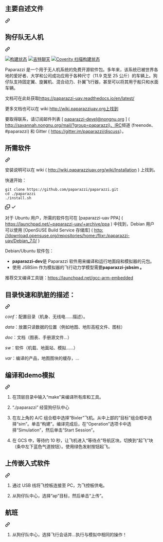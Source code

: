 <div class="Box-sc-g0xbh4-0 bJMeLZ js-snippet-clipboard-copy-unpositioned" data-hpc="true"><article class="markdown-body entry-content container-lg" itemprop="text"><div class="markdown-heading" dir="auto"><h1 tabindex="-1" class="heading-element" dir="auto"><font style="vertical-align: inherit;"><font style="vertical-align: inherit;">主要自述文件</font></font></h1><a id="user-content-main-readme" class="anchor" aria-label="永久链接：主要自述文件" href="#main-readme"><svg class="octicon octicon-link" viewBox="0 0 16 16" version="1.1" width="16" height="16" aria-hidden="true"><path d="m7.775 3.275 1.25-1.25a3.5 3.5 0 1 1 4.95 4.95l-2.5 2.5a3.5 3.5 0 0 1-4.95 0 .751.751 0 0 1 .018-1.042.751.751 0 0 1 1.042-.018 1.998 1.998 0 0 0 2.83 0l2.5-2.5a2.002 2.002 0 0 0-2.83-2.83l-1.25 1.25a.751.751 0 0 1-1.042-.018.751.751 0 0 1-.018-1.042Zm-4.69 9.64a1.998 1.998 0 0 0 2.83 0l1.25-1.25a.751.751 0 0 1 1.042.018.751.751 0 0 1 .018 1.042l-1.25 1.25a3.5 3.5 0 1 1-4.95-4.95l2.5-2.5a3.5 3.5 0 0 1 4.95 0 .751.751 0 0 1-.018 1.042.751.751 0 0 1-1.042.018 1.998 1.998 0 0 0-2.83 0l-2.5 2.5a1.998 1.998 0 0 0 0 2.83Z"></path></svg></a></div>
<div class="markdown-heading" dir="auto"><h1 tabindex="-1" class="heading-element" dir="auto"><font style="vertical-align: inherit;"><font style="vertical-align: inherit;">狗仔队无人机</font></font></h1><a id="user-content-paparazzi-uas" class="anchor" aria-label="永久链接：狗仔队无人机" href="#paparazzi-uas"><svg class="octicon octicon-link" viewBox="0 0 16 16" version="1.1" width="16" height="16" aria-hidden="true"><path d="m7.775 3.275 1.25-1.25a3.5 3.5 0 1 1 4.95 4.95l-2.5 2.5a3.5 3.5 0 0 1-4.95 0 .751.751 0 0 1 .018-1.042.751.751 0 0 1 1.042-.018 1.998 1.998 0 0 0 2.83 0l2.5-2.5a2.002 2.002 0 0 0-2.83-2.83l-1.25 1.25a.751.751 0 0 1-1.042-.018.751.751 0 0 1-.018-1.042Zm-4.69 9.64a1.998 1.998 0 0 0 2.83 0l1.25-1.25a.751.751 0 0 1 1.042.018.751.751 0 0 1 .018 1.042l-1.25 1.25a3.5 3.5 0 1 1-4.95-4.95l2.5-2.5a3.5 3.5 0 0 1 4.95 0 .751.751 0 0 1-.018 1.042.751.751 0 0 1-1.042.018 1.998 1.998 0 0 0-2.83 0l-2.5 2.5a1.998 1.998 0 0 0 0 2.83Z"></path></svg></a></div>
<p dir="auto"><a href="https://paparazziuav.semaphoreci.com/projects/paparazzi" rel="nofollow"><img src="https://camo.githubusercontent.com/628d5441e17a988f97b1839f903696623469dc322261283149399f92e38868ff/68747470733a2f2f7061706172617a7a697561762e73656d6170686f726563692e636f6d2f6261646765732f7061706172617a7a692f6272616e636865732f6d61737465722e7376673f7374796c653d736869656c6473266b65793d64336135393134332d613335372d343334652d383962382d303537663135656438646432" alt="构建状态" data-canonical-src="https://paparazziuav.semaphoreci.com/badges/paparazzi/branches/master.svg?style=shields&amp;key=d3a59143-a357-434e-89b8-057f15ed8dd2" style="max-width: 100%;"></a> <a href="https://gitter.im/paparazzi/discuss" rel="nofollow"><img src="https://camo.githubusercontent.com/b153090e3e466eb5c7869c0b492a2796db77b70c768a314a3341f739ced45bda/68747470733a2f2f6261646765732e6769747465722e696d2f7061706172617a7a692f646973637573732e737667" alt="吉特聊天" data-canonical-src="https://badges.gitter.im/paparazzi/discuss.svg" style="max-width: 100%;"></a>
<a href="https://scan.coverity.com/projects/paparazzi-paparazzi" rel="nofollow">
<img alt="Coverity 扫描构建状态" src="https://camo.githubusercontent.com/aaf75754c5b84d5010c4b023ec030336b5cc5c4e62a47a0f0840b156286b8606/68747470733a2f2f7363616e2e636f7665726974792e636f6d2f70726f6a656374732f343932382f62616467652e737667" data-canonical-src="https://scan.coverity.com/projects/4928/badge.svg" style="max-width: 100%;">
</a></p>
<p dir="auto"><font style="vertical-align: inherit;"><font style="vertical-align: inherit;">Paparazzi 是一个用于无人机系统的免费开源软件包。</font><font style="vertical-align: inherit;">多年来，该系统已被世界各地的爱好者、大学和公司成功应用于各种尺寸（11.9 克至 25 公斤）的车辆上。</font><font style="vertical-align: inherit;">狗仔队支持固定翼、旋翼机、混合动力、扑翼飞行器，甚至可以将其用于船只和水面车辆。</font></font></p>
<p dir="auto"><font style="vertical-align: inherit;"><font style="vertical-align: inherit;">文档可在此处获取</font></font><a href="https://paparazzi-uav.readthedocs.io/en/latest/" rel="nofollow"><font style="vertical-align: inherit;"><font style="vertical-align: inherit;">https://paparazzi-uav.readthedocs.io/en/latest/</font></font></a></p>
<p dir="auto"><font style="vertical-align: inherit;"><font style="vertical-align: inherit;">更多文档也可以在 wiki </font></font><a href="http://wiki.paparazziuav.org" rel="nofollow"><font style="vertical-align: inherit;"><font style="vertical-align: inherit;">http://wiki.paparazziuav.org上找到</font></font></a></p>
<p dir="auto"><font style="vertical-align: inherit;"><font style="vertical-align: inherit;">要取得联系，请订阅邮件列表 [ </font></font><a href="mailto:paparazzi-devel@nongnu.org"><font style="vertical-align: inherit;"><font style="vertical-align: inherit;">paparazzi-devel@nongnu.org</font></font></a><font style="vertical-align: inherit;"><font style="vertical-align: inherit;"> ] ( </font></font><a href="http://savannah.nongnu.org/mail/?group=paparazzi" rel="nofollow"><font style="vertical-align: inherit;"><font style="vertical-align: inherit;">http://savannah.nongnu.org/mail/?group=paparazzi)、IRC</font></font></a><font style="vertical-align: inherit;"><font style="vertical-align: inherit;">频道 (freenode、#paparazzi) 和 Gitter ( </font></font><a href="https://gitter.im/paparazzi/discuss" rel="nofollow"><font style="vertical-align: inherit;"><font style="vertical-align: inherit;">https://gitter.im/paparazzi/discuss</font></font></a><font style="vertical-align: inherit;"><font style="vertical-align: inherit;">）。</font></font></p>
<div class="markdown-heading" dir="auto"><h2 tabindex="-1" class="heading-element" dir="auto"><font style="vertical-align: inherit;"><font style="vertical-align: inherit;">所需软件</font></font></h2><a id="user-content-required-software" class="anchor" aria-label="永久链接：所需软件" href="#required-software"><svg class="octicon octicon-link" viewBox="0 0 16 16" version="1.1" width="16" height="16" aria-hidden="true"><path d="m7.775 3.275 1.25-1.25a3.5 3.5 0 1 1 4.95 4.95l-2.5 2.5a3.5 3.5 0 0 1-4.95 0 .751.751 0 0 1 .018-1.042.751.751 0 0 1 1.042-.018 1.998 1.998 0 0 0 2.83 0l2.5-2.5a2.002 2.002 0 0 0-2.83-2.83l-1.25 1.25a.751.751 0 0 1-1.042-.018.751.751 0 0 1-.018-1.042Zm-4.69 9.64a1.998 1.998 0 0 0 2.83 0l1.25-1.25a.751.751 0 0 1 1.042.018.751.751 0 0 1 .018 1.042l-1.25 1.25a3.5 3.5 0 1 1-4.95-4.95l2.5-2.5a3.5 3.5 0 0 1 4.95 0 .751.751 0 0 1-.018 1.042.751.751 0 0 1-1.042.018 1.998 1.998 0 0 0-2.83 0l-2.5 2.5a1.998 1.998 0 0 0 0 2.83Z"></path></svg></a></div>
<p dir="auto"><font style="vertical-align: inherit;"><font style="vertical-align: inherit;">安装说明可以在 wiki ( </font></font><a href="http://wiki.paparazziuav.org/wiki/Installation" rel="nofollow"><font style="vertical-align: inherit;"><font style="vertical-align: inherit;">http://wiki.paparazziuav.org/wiki/Installation</font></font></a><font style="vertical-align: inherit;"><font style="vertical-align: inherit;"> ) 上找到。</font></font></p>
<p dir="auto"><font style="vertical-align: inherit;"><font style="vertical-align: inherit;">快速开始：</font></font></p>
<div class="snippet-clipboard-content notranslate position-relative overflow-auto"><pre class="notranslate"><code>git clone https://github.com/paparazzi/paparazzi.git
cd ./paparazzi
./install.sh
</code></pre><div class="zeroclipboard-container">
    <clipboard-copy aria-label="Copy" class="ClipboardButton btn btn-invisible js-clipboard-copy m-2 p-0 tooltipped-no-delay d-flex flex-justify-center flex-items-center" data-copy-feedback="Copied!" data-tooltip-direction="w" value="git clone https://github.com/paparazzi/paparazzi.git
cd ./paparazzi
./install.sh" tabindex="0" role="button">
      <svg aria-hidden="true" height="16" viewBox="0 0 16 16" version="1.1" width="16" data-view-component="true" class="octicon octicon-copy js-clipboard-copy-icon">
    <path d="M0 6.75C0 5.784.784 5 1.75 5h1.5a.75.75 0 0 1 0 1.5h-1.5a.25.25 0 0 0-.25.25v7.5c0 .138.112.25.25.25h7.5a.25.25 0 0 0 .25-.25v-1.5a.75.75 0 0 1 1.5 0v1.5A1.75 1.75 0 0 1 9.25 16h-7.5A1.75 1.75 0 0 1 0 14.25Z"></path><path d="M5 1.75C5 .784 5.784 0 6.75 0h7.5C15.216 0 16 .784 16 1.75v7.5A1.75 1.75 0 0 1 14.25 11h-7.5A1.75 1.75 0 0 1 5 9.25Zm1.75-.25a.25.25 0 0 0-.25.25v7.5c0 .138.112.25.25.25h7.5a.25.25 0 0 0 .25-.25v-7.5a.25.25 0 0 0-.25-.25Z"></path>
</svg>
      <svg aria-hidden="true" height="16" viewBox="0 0 16 16" version="1.1" width="16" data-view-component="true" class="octicon octicon-check js-clipboard-check-icon color-fg-success d-none">
    <path d="M13.78 4.22a.75.75 0 0 1 0 1.06l-7.25 7.25a.75.75 0 0 1-1.06 0L2.22 9.28a.751.751 0 0 1 .018-1.042.751.751 0 0 1 1.042-.018L6 10.94l6.72-6.72a.75.75 0 0 1 1.06 0Z"></path>
</svg>
    </clipboard-copy>
  </div></div>
<p dir="auto"><font style="vertical-align: inherit;"><font style="vertical-align: inherit;">对于 Ubuntu 用户，所需的软件包可在 [paparazzi-uav PPA] ( </font></font><a href="https://launchpad.net/~paparazzi-uav/+archive/ppa" rel="nofollow"><font style="vertical-align: inherit;"><font style="vertical-align: inherit;">https://launchpad.net/~paparazzi-uav/+archive/ppa</font></font></a><font style="vertical-align: inherit;"><font style="vertical-align: inherit;"> ) 中找到，Debian 用户可以使用 [OpenSUSE Build Service 存储库] ( </font></font><a href="http://download.opensuse.org/repositories/home:/flixr:/paparazzi-uav/Debian_7.0/" rel="nofollow"><font style="vertical-align: inherit;"><font style="vertical-align: inherit;">http: //download.opensuse.org/repositories/home:/flixr:/paparazzi-uav/Debian_7.0/</font></font></a><font style="vertical-align: inherit;"><font style="vertical-align: inherit;"> )</font></font></p>
<p dir="auto"><font style="vertical-align: inherit;"><font style="vertical-align: inherit;">Debian/Ubuntu 软件包：</font></font></p>
<ul dir="auto">
<li><strong><font style="vertical-align: inherit;"><font style="vertical-align: inherit;">paparazzi-dev</font></font></strong><font style="vertical-align: inherit;"><font style="vertical-align: inherit;">是 Paparazzi 软件用来编译和运行地面段和模拟器的元包。</font></font></li>
<li><strong><font style="vertical-align: inherit;"></font></strong><font style="vertical-align: inherit;"><font style="vertical-align: inherit;">使用 JSBSim 作为模拟器的飞行动力学模型需要</font><strong><font style="vertical-align: inherit;">paparazzi-jsbsim 。</font></strong></font></li>
</ul>
<p dir="auto"><font style="vertical-align: inherit;"><font style="vertical-align: inherit;">推荐交叉编译工具链：</font></font><a href="https://launchpad.net/gcc-arm-embedded" rel="nofollow"><font style="vertical-align: inherit;"><font style="vertical-align: inherit;">https://launchpad.net/gcc-arm-embedded</font></font></a></p>
<div class="markdown-heading" dir="auto"><h2 tabindex="-1" class="heading-element" dir="auto"><font style="vertical-align: inherit;"><font style="vertical-align: inherit;">目录快速和肮脏的描述：</font></font></h2><a id="user-content-directories-quick-and-dirty-description" class="anchor" aria-label="永久链接：目录快速而肮脏的描述：" href="#directories-quick-and-dirty-description"><svg class="octicon octicon-link" viewBox="0 0 16 16" version="1.1" width="16" height="16" aria-hidden="true"><path d="m7.775 3.275 1.25-1.25a3.5 3.5 0 1 1 4.95 4.95l-2.5 2.5a3.5 3.5 0 0 1-4.95 0 .751.751 0 0 1 .018-1.042.751.751 0 0 1 1.042-.018 1.998 1.998 0 0 0 2.83 0l2.5-2.5a2.002 2.002 0 0 0-2.83-2.83l-1.25 1.25a.751.751 0 0 1-1.042-.018.751.751 0 0 1-.018-1.042Zm-4.69 9.64a1.998 1.998 0 0 0 2.83 0l1.25-1.25a.751.751 0 0 1 1.042.018.751.751 0 0 1 .018 1.042l-1.25 1.25a3.5 3.5 0 1 1-4.95-4.95l2.5-2.5a3.5 3.5 0 0 1 4.95 0 .751.751 0 0 1-.018 1.042.751.751 0 0 1-1.042.018 1.998 1.998 0 0 0-2.83 0l-2.5 2.5a1.998 1.998 0 0 0 0 2.83Z"></path></svg></a></div>
<p dir="auto"><em><font style="vertical-align: inherit;"><font style="vertical-align: inherit;">conf</font></font></em><font style="vertical-align: inherit;"><font style="vertical-align: inherit;">：配置目录（机身、无线电……描述）。</font></font></p>
<p dir="auto"><em><font style="vertical-align: inherit;"><font style="vertical-align: inherit;">data</font></font></em><font style="vertical-align: inherit;"><font style="vertical-align: inherit;">：放置只读数据的位置（例如地图、地形高程文件、图标）</font></font></p>
<p dir="auto"><em><font style="vertical-align: inherit;"><font style="vertical-align: inherit;">doc</font></font></em><font style="vertical-align: inherit;"><font style="vertical-align: inherit;">：文档（图表、手册源文件...）</font></font></p>
<p dir="auto"><em><font style="vertical-align: inherit;"><font style="vertical-align: inherit;">sw</font></font></em><font style="vertical-align: inherit;"><font style="vertical-align: inherit;">：软件（机载、地面站、模拟……）</font></font></p>
<p dir="auto"><em><font style="vertical-align: inherit;"><font style="vertical-align: inherit;">var</font></font></em><font style="vertical-align: inherit;"><font style="vertical-align: inherit;">：编译的产品，地图图块的缓存，...</font></font></p>
<div class="markdown-heading" dir="auto"><h2 tabindex="-1" class="heading-element" dir="auto"><font style="vertical-align: inherit;"><font style="vertical-align: inherit;">编译和demo模拟</font></font></h2><a id="user-content-compilation-and-demo-simulation" class="anchor" aria-label="永久链接：编译和演示模拟" href="#compilation-and-demo-simulation"><svg class="octicon octicon-link" viewBox="0 0 16 16" version="1.1" width="16" height="16" aria-hidden="true"><path d="m7.775 3.275 1.25-1.25a3.5 3.5 0 1 1 4.95 4.95l-2.5 2.5a3.5 3.5 0 0 1-4.95 0 .751.751 0 0 1 .018-1.042.751.751 0 0 1 1.042-.018 1.998 1.998 0 0 0 2.83 0l2.5-2.5a2.002 2.002 0 0 0-2.83-2.83l-1.25 1.25a.751.751 0 0 1-1.042-.018.751.751 0 0 1-.018-1.042Zm-4.69 9.64a1.998 1.998 0 0 0 2.83 0l1.25-1.25a.751.751 0 0 1 1.042.018.751.751 0 0 1 .018 1.042l-1.25 1.25a3.5 3.5 0 1 1-4.95-4.95l2.5-2.5a3.5 3.5 0 0 1 4.95 0 .751.751 0 0 1-.018 1.042.751.751 0 0 1-1.042.018 1.998 1.998 0 0 0-2.83 0l-2.5 2.5a1.998 1.998 0 0 0 0 2.83Z"></path></svg></a></div>
<ol dir="auto">
<li>
<p dir="auto"><font style="vertical-align: inherit;"><font style="vertical-align: inherit;">在顶层目录中输入“make”来编译所有库和工具。</font></font></p>
</li>
<li>
<p dir="auto"><font style="vertical-align: inherit;"><font style="vertical-align: inherit;">“./paparazzi” 经营狗仔队中心</font></font></p>
</li>
<li>
<p dir="auto"><font style="vertical-align: inherit;"><font style="vertical-align: inherit;">在左上角的 A/C 组合框中选择“Bixler”飞机。</font><font style="vertical-align: inherit;">从中上部的“目标”组合框中选择“sim”。</font><font style="vertical-align: inherit;">单击“构建”。</font><font style="vertical-align: inherit;">编译完成后，在“Operation”选项卡中选择“Simulation”，然后单击“Start Session”。</font></font></p>
</li>
<li>
<p dir="auto"><font style="vertical-align: inherit;"><font style="vertical-align: inherit;">在 GCS 中，等待约 10 秒，让飞机进入“等待点”导航区块。</font><font style="vertical-align: inherit;">切换到“起飞”块（条中左下蓝色气道按钮）。</font><font style="vertical-align: inherit;">使用绿色发射按钮起飞。</font></font></p>
</li>
</ol>
<div class="markdown-heading" dir="auto"><h2 tabindex="-1" class="heading-element" dir="auto"><font style="vertical-align: inherit;"><font style="vertical-align: inherit;">上传嵌入式软件</font></font></h2><a id="user-content-uploading-the-embedded-software" class="anchor" aria-label="永久链接：上传嵌入式软件" href="#uploading-the-embedded-software"><svg class="octicon octicon-link" viewBox="0 0 16 16" version="1.1" width="16" height="16" aria-hidden="true"><path d="m7.775 3.275 1.25-1.25a3.5 3.5 0 1 1 4.95 4.95l-2.5 2.5a3.5 3.5 0 0 1-4.95 0 .751.751 0 0 1 .018-1.042.751.751 0 0 1 1.042-.018 1.998 1.998 0 0 0 2.83 0l2.5-2.5a2.002 2.002 0 0 0-2.83-2.83l-1.25 1.25a.751.751 0 0 1-1.042-.018.751.751 0 0 1-.018-1.042Zm-4.69 9.64a1.998 1.998 0 0 0 2.83 0l1.25-1.25a.751.751 0 0 1 1.042.018.751.751 0 0 1 .018 1.042l-1.25 1.25a3.5 3.5 0 1 1-4.95-4.95l2.5-2.5a3.5 3.5 0 0 1 4.95 0 .751.751 0 0 1-.018 1.042.751.751 0 0 1-1.042.018 1.998 1.998 0 0 0-2.83 0l-2.5 2.5a1.998 1.998 0 0 0 0 2.83Z"></path></svg></a></div>
<ol dir="auto">
<li>
<p dir="auto"><font style="vertical-align: inherit;"><font style="vertical-align: inherit;">通过 USB 线将飞控板连接至 PC，为飞控板供电。</font></font></p>
</li>
<li>
<p dir="auto"><font style="vertical-align: inherit;"><font style="vertical-align: inherit;">从狗仔队中心，选择“ap”目标，然后单击“上传”。</font></font></p>
</li>
</ol>
<div class="markdown-heading" dir="auto"><h2 tabindex="-1" class="heading-element" dir="auto"><font style="vertical-align: inherit;"><font style="vertical-align: inherit;">航班</font></font></h2><a id="user-content-flight" class="anchor" aria-label="永久链接： 飞行" href="#flight"><svg class="octicon octicon-link" viewBox="0 0 16 16" version="1.1" width="16" height="16" aria-hidden="true"><path d="m7.775 3.275 1.25-1.25a3.5 3.5 0 1 1 4.95 4.95l-2.5 2.5a3.5 3.5 0 0 1-4.95 0 .751.751 0 0 1 .018-1.042.751.751 0 0 1 1.042-.018 1.998 1.998 0 0 0 2.83 0l2.5-2.5a2.002 2.002 0 0 0-2.83-2.83l-1.25 1.25a.751.751 0 0 1-1.042-.018.751.751 0 0 1-.018-1.042Zm-4.69 9.64a1.998 1.998 0 0 0 2.83 0l1.25-1.25a.751.751 0 0 1 1.042.018.751.751 0 0 1 .018 1.042l-1.25 1.25a3.5 3.5 0 1 1-4.95-4.95l2.5-2.5a3.5 3.5 0 0 1 4.95 0 .751.751 0 0 1-.018 1.042.751.751 0 0 1-1.042.018 1.998 1.998 0 0 0-2.83 0l-2.5 2.5a1.998 1.998 0 0 0 0 2.83Z"></path></svg></a></div>
<ol dir="auto">
<li><font style="vertical-align: inherit;"><font style="vertical-align: inherit;">从狗仔队中心，选择飞行会话并...执行与模拟中相同的操作！</font></font></li>
</ol>
</article></div>
